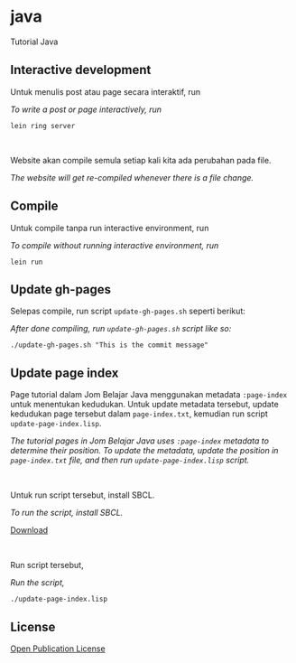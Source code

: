 # java

Tutorial Java

## Interactive development

Untuk menulis post atau page secara interaktif, run

_To write a post or page interactively, run_

```
lein ring server
```

<br>

Website akan compile semula setiap kali kita ada perubahan pada file.

_The website will get re-compiled whenever there is a file change._

## Compile

Untuk compile tanpa run interactive environment, run

_To compile without running interactive environment, run_

```
lein run
```

## Update gh-pages

Selepas compile, run script `update-gh-pages.sh` seperti berikut:

_After done compiling, run `update-gh-pages.sh` script like so:_

```
./update-gh-pages.sh "This is the commit message"
```

## Update page index

Page tutorial dalam Jom Belajar Java menggunakan metadata `:page-index`
untuk menentukan kedudukan. Untuk update metadata tersebut, update
kedudukan page tersebut dalam `page-index.txt`, kemudian run script
`update-page-index.lisp`.

_The tutorial pages in Jom Belajar Java uses `:page-index` metadata to
determine their position. To update the metadata, update the position
in `page-index.txt` file, and then run `update-page-index.lisp` script._

<br>

Untuk run script tersebut, install SBCL.

_To run the script, install SBCL._

[Download](http://www.sbcl.org/platform-table.html)

<br>

Run script tersebut,

_Run the script,_

```
./update-page-index.lisp
```

## License

[Open Publication License](https://www.opencontent.org/openpub/)
